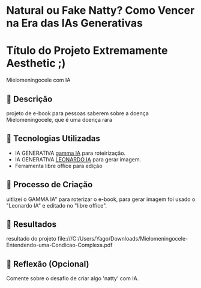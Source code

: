 # Natural ou Fake Natty? Como Vencer na Era das IAs Generativas


# Título do Projeto Extremamente Aesthetic ;)
Mielomeningocele com IA
## 📒 Descrição

projeto de e-book para pessoas saberem sobre a doença Mielomeningocele, que é uma doença rara

## 🤖 Tecnologias Utilizadas
- IA GENERATIVA [gamma IA](https://gamma.app) para roteirização.
- IA GENERATIVA [LEONARDO IA](https://app.leonardo.ai) para gerar imagem.
- Ferramenta libre office para edição

## 🧐 Processo de Criação
uitlizei o GAMMA IA" para roterizar o e-book, para gerar imagem foi usado o "Leonardo IA" e editado no "libre office".
## 🚀 Resultados
resultado  do projeto file:///C:/Users/Yago/Downloads/Mielomeningocele-Entendendo-uma-Condicao-Complexa.pdf

## 💭 Reflexão (Opcional)
Comente sobre o desafio de criar algo 'natty' com IA.
```

